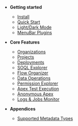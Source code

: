 -   **Getting started**

    -   [Install](/pages/gettingStarted/install.md)
    -   [Quick Start](/pages/gettingStarted/quickStart.md)
    -   [Light/Dark Mode](/pages/gettingStarted/lightDarkMode.md)
    -   [MenuBar Plugins](/pages/gettingStarted/menubarPlugins.md)

-   **Core Features**

    -   [Organizations](/pages/coreFeatures/organizations.md)
    -   [Projects](/pages/coreFeatures/projects.md)
    -   [Deployments](/pages/coreFeatures/deployments.md)
    -   [SOQL Explorer](/pages/coreFeatures/soqlExplorer.md)
    -   [Flow Organizer](/pages/coreFeatures/flowOrganizer.md)
    -   [Data Operations](/pages/coreFeatures/dataOperations.md)
    -   [Permission Explorer](/pages/coreFeatures/permissionExplorer.md)
    -   [Apex Test Execution](/pages/coreFeatures/apexTestExecution.md)
    -   [Anonymous Apex](/pages/coreFeatures/anonymousApex.md)
    -   [Logs & Jobs Monitor](/pages/coreFeatures/logMonitor.md)

-   **Appendices**
    -   [Supported Metadata Types](/pages/appendices/supportedMetadataTypes.md)
